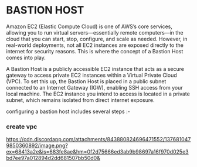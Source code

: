 # BASTION HOST

Amazon EC2 (Elastic Compute Cloud) is one of AWS’s core services, allowing you to run virtual servers—essentially remote computers—in the cloud that you can start, stop, configure, and scale as needed. However, in real-world deployments, not all EC2 instances are exposed directly to the internet for security reasons. This is where the concept of a Bastion Host comes into play.

A Bastion Host is a publicly accessible EC2 instance that acts as a secure gateway to access private EC2 instances within a Virtual Private Cloud (VPC). To set this up, the Bastion Host is placed in a public subnet connected to an Internet Gateway (IGW), enabling SSH access from your local machine. The EC2 instance you intend to access is located in a private subnet, which remains isolated from direct internet exposure.

configuring a bastion host includes several steps :- 

### create vpc
https://cdn.discordapp.com/attachments/843880824696471552/1376810479850360892/image.png?ex=68413a2e&is=683fe8ae&hm=0f2d75666ed3ab9b98697a16f970d025e3bd7ee97a012894d2dd681507bb50d0&
